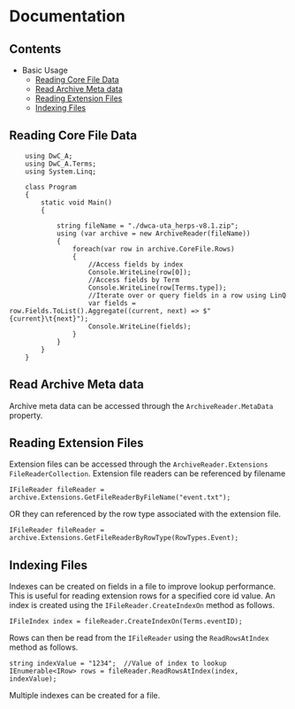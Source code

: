 # Documentation

## Contents
- Basic Usage
  * [Reading Core File Data](#reading-core-file-data)
  * [Read Archive Meta data](#read-archive-meta-data)
  * [Reading Extension Files](#reading-extension-files)
  * [Indexing Files](#indexing-files)

## Reading Core File Data

```
    using DwC_A;
    using DwC_A.Terms;
    using System.Linq;

    class Program
    {
        static void Main()
        {

            string fileName = "./dwca-uta_herps-v8.1.zip";
            using (var archive = new ArchiveReader(fileName))
            {
                foreach(var row in archive.CoreFile.Rows)
                {
                    //Access fields by index
                    Console.WriteLine(row[0]);
                    //Access fields by Term
                    Console.WriteLine(row[Terms.type]);
                    //Iterate over or query fields in a row using LinQ
                    var fields = row.Fields.ToList().Aggregate((current, next) => $"{current}\t{next}");
                    Console.WriteLine(fields);
                }
            }
        }
    }
```

## Read Archive Meta data

Archive meta data can be accessed through the `ArchiveReader.MetaData` property.

## Reading Extension Files

Extension files can be accessed through the `ArchiveReader.Extensions` `FileReaderCollection`.  Extension file readers can be referenced by filename
```
IFileReader fileReader = archive.Extensions.GetFileReaderByFileName("event.txt");
```
OR they can referenced by the row type associated with the extension file.
```
IFileReader fileReader = archive.Extensions.GetFileReaderByRowType(RowTypes.Event);
```

## Indexing Files

Indexes can be created on fields in a file to improve lookup performance.  This is useful for reading extension rows for a specified core id value.  An index is created using the `IFileReader.CreateIndexOn` method as follows.
```
IFileIndex index = fileReader.CreateIndexOn(Terms.eventID);
```
Rows can then be read from the `IFileReader` using the `ReadRowsAtIndex` method as follows.
```
string indexValue = "1234";  //Value of index to lookup
IEnumerable<IRow> rows = fileReader.ReadRowsAtIndex(index, indexValue);
```
Multiple indexes can be created for a file.

 